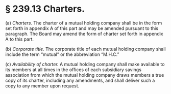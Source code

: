 # § 239.13   Charters.

(a) *Charters.* The charter of a mutual holding company shall be in the form set forth in appendix A of this part and may be amended pursuant to this paragraph. The Board may amend the form of charter set forth in appendix A to this part.


(b) *Corporate title.* The corporate title of each mutual holding company shall include the term “mutual” or the abbreviation “M.H.C.”


(c) *Availability of charter.* A mutual holding company shall make available to its members at all times in the offices of each subsidiary savings association from which the mutual holding company draws members a true copy of its charter, including any amendments, and shall deliver such a copy to any member upon request.





